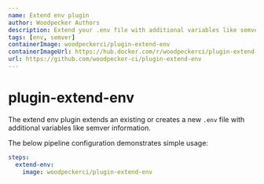```yaml
---
name: Extend env plugin
author: Woodpecker Authors
description: Extend your .env file with additional variables like semver information.
tags: [env, semver]
containerImage: woodpeckerci/plugin-extend-env
containerImageUrl: https://hub.docker.com/r/woodpeckerci/plugin-extend-env
url: https://github.com/woodpecker-ci/plugin-extend-env
---
```


# plugin-extend-env

The extend env plugin extends an existing or creates a new `.env` file with additional variables like semver information.

The below pipeline configuration demonstrates simple usage:

```yml
steps:
  extend-env:
    image: woodpeckerci/plugin-extend-env
```
